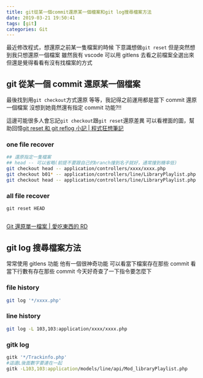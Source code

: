```yaml
---
title: git從某一個commit還原某一個檔案和git log搜尋檔案方法
date: 2019-03-21 19:50:41
tags: [git]
categories: Git
---
```


最近修改程式，想還原之前某一隻檔案的時候
下意識想做`git reset`
但是突然想到我只想還原一個檔案
雖然我有 vscode 可以用 gitlens 去看之前檔案全選出來
但還是覺得看看有沒有找檔案的方式

<!--more-->

## git 從某一個 commit 還原某一個檔案

最後找到用`git checkout`方式還原
等等，我記得之前運用都是當下 commit 還原一個檔案
沒想到她竟然還有指定 commit 功能?!!

這邊可能很多人會忘記`git checkout`跟`git reset`還原差異
可以看裡面的圖，幫助回憶[git reset 和 git reflog 小記 | 程式狂想筆記](https://malagege.github.io/blog/2018/11/09/git-reset-%E5%92%8Cgit-reflog%E5%B0%8F%E8%A8%98/)

### one file recover

```bash
## 還原指定一隻檔案
## head -- 可以省略(前提不要跟自己的branch撞到名子就好，通常撞到機率低)
git checkout head -- application/controllers/xxxx/xxxx.php
git checkout b01* -- application/controllers/line/LibraryPlaylist.php
git checkout head -- application/controllers/line/LibraryPlaylist.php
```

### all file recover

```
git reset HEAD
```

##

[Git 還原單一檔案 | 愛吃東西的 RD](http://www.andrewchen.tw/2017/02/11/20170211_NOTE_git%E9%82%84%E5%8E%9F%E5%96%AE%E4%B8%80%E6%AA%94%E6%A1%88/)

## git log 搜尋檔案方法

常常使用 gitlens 功能
他有一個很神奇功能
可以看當下檔案存在那些 commit
看當下行數有存在那些 commit
今天好奇查了一下指令要怎麼下

### file history

```bash
git log '*/xxxx.php'
```

### line history

```bash
git log -L 103,103:application/xxxx/xxxx.php
```

### gitk log

```bash
gitk '*/Trackinfo.php'
#這邊L後面數字要連在一起
gitk -L103,103:application/models/line/api/Mod_libraryPlaylist.php
```

